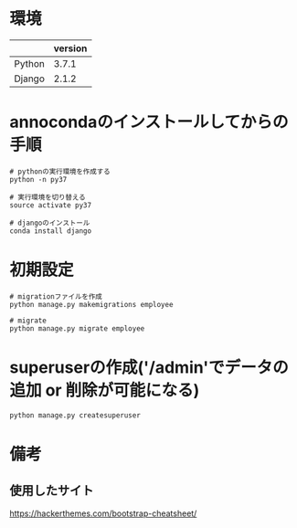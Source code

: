 # 環境
||version|
|:--|:--|
|Python|3.7.1|
|Django|2.1.2|

# annocondaのインストールしてからの手順
```
# pythonの実行環境を作成する
python -n py37

# 実行環境を切り替える
source activate py37

# djangoのインストール
conda install django
```


# 初期設定
```
# migrationファイルを作成
python manage.py makemigrations employee

# migrate
python manage.py migrate employee

```

# superuserの作成('/admin'でデータの追加 or 削除が可能になる)
```
python manage.py createsuperuser
```

# 備考
## 使用したサイト
https://hackerthemes.com/bootstrap-cheatsheet/